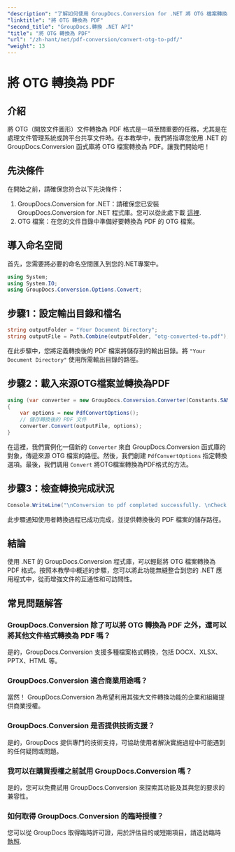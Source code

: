 ```yaml
---
"description": "了解如何使用 GroupDocs.Conversion for .NET 將 OTG 檔案轉換為 PDF。簡單、高效，無縫整合您的專案。"
"linktitle": "將 OTG 轉換為 PDF"
"second_title": "GroupDocs.轉換 .NET API"
"title": "將 OTG 轉換為 PDF"
"url": "/zh-hant/net/pdf-conversion/convert-otg-to-pdf/"
"weight": 13
---
```


# 將 OTG 轉換為 PDF

## 介紹
將 OTG（開放文件圖形）文件轉換為 PDF 格式是一項至關重要的任務，尤其是在處理文件管理系統或跨平台共享文件時。在本教學中，我們將指導您使用 .NET 的 GroupDocs.Conversion 函式庫將 OTG 檔案轉換為 PDF。讓我們開始吧！
## 先決條件
在開始之前，請確保您符合以下先決條件：
1. GroupDocs.Conversion for .NET：請確保您已安裝 GroupDocs.Conversion for .NET 程式庫。您可以從此處下載 [這裡](https://releases。groupdocs.com/conversion/net/).
2. OTG 檔案：在您的文件目錄中準備好要轉換為 PDF 的 OTG 檔案。

## 導入命名空間
首先，您需要將必要的命名空間匯入到您的.NET專案中。 
```csharp
using System;
using System.IO;
using GroupDocs.Conversion.Options.Convert;
```
## 步驟1：設定輸出目錄和檔名
```csharp
string outputFolder = "Your Document Directory";
string outputFile = Path.Combine(outputFolder, "otg-converted-to.pdf");
```
在此步驟中，您將定義轉換後的 PDF 檔案將儲存到的輸出目錄。將 `"Your Document Directory"` 使用所需輸出目錄的路徑。
## 步驟2：載入來源OTG檔案並轉換為PDF
```csharp
using (var converter = new GroupDocs.Conversion.Converter(Constants.SAMPLE_OTG))
{
    var options = new PdfConvertOptions();
    // 儲存轉換後的 PDF 文件
    converter.Convert(outputFile, options);
}
```
在這裡，我們實例化一個新的 `Converter` 來自 GroupDocs.Conversion 函式庫的對象，傳遞來源 OTG 檔案的路徑。然後，我們創建 `PdfConvertOptions` 指定轉換選項。最後，我們調用 `Convert` 將OTG檔案轉換為PDF格式的方法。
## 步驟3：檢查轉換完成狀況
```csharp
Console.WriteLine("\nConversion to pdf completed successfully. \nCheck output in {0}", outputFolder);
```
此步驟通知使用者轉換過程已成功完成，並提供轉換後的 PDF 檔案的儲存路徑。

## 結論
使用 .NET 的 GroupDocs.Conversion 程式庫，可以輕鬆將 OTG 檔案轉換為 PDF 格式。按照本教學中概述的步驟，您可以將此功能無縫整合到您的 .NET 應用程式中，從而增強文件的互通性和可訪問性。
## 常見問題解答
### GroupDocs.Conversion 除了可以將 OTG 轉換為 PDF 之外，還可以將其他文件格式轉換為 PDF 嗎？
是的，GroupDocs.Conversion 支援多種檔案格式轉換，包括 DOCX、XLSX、PPTX、HTML 等。
### GroupDocs.Conversion 適合商業用途嗎？
當然！ GroupDocs.Conversion 為希望利用其強大文件轉換功能的企業和組織提供商業授權。
### GroupDocs.Conversion 是否提供技術支援？
是的，GroupDocs 提供專門的技術支持，可協助使用者解決實施過程中可能遇到的任何疑問或問題。
### 我可以在購買授權之前試用 GroupDocs.Conversion 嗎？
是的，您可以免費試用 GroupDocs.Conversion 來探索其功能及其與您的要求的兼容性。
### 如何取得 GroupDocs.Conversion 的臨時授權？
您可以從 GroupDocs 取得臨時許可證，用於評估目的或短期項目，請造訪臨時 [執照](https://purchase。groupdocs.com/temporary-license/).